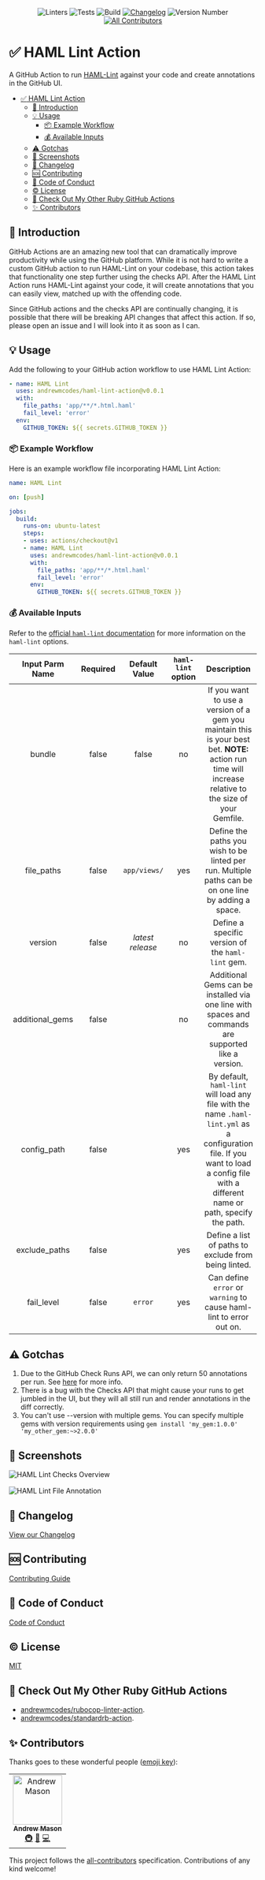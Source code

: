 <div align="center">

  ![Linters](https://github.com/andrewmcodes/haml-lint-action/workflows/Linters/badge.svg)
  ![Tests](https://github.com/andrewmcodes/haml-lint-action/workflows/Test/badge.svg)
  ![Build](https://github.com/andrewmcodes/haml-lint-action/workflows/Build/badge.svg)
  [![Changelog](https://github.com/andrewmcodes/haml-lint-action/workflows/Changelog/badge.svg)](/CHANGELOG.md)
  ![Version Number](https://img.shields.io/static/v1?label=Version&message=v0.0.1&color=blue)
  [![All Contributors](https://img.shields.io/badge/all_contributors-1-orange.svg?style=flat-square)](#contributors)
</div>

# :white_check_mark: HAML Lint Action

A GitHub Action to run [HAML-Lint](https://github.com/sds/haml-lint) against your code and create annotations in the GitHub UI.

- [:white_check_mark: HAML Lint Action](#whitecheckmark-haml-lint-action)
  - [:page_facing_up: Introduction](#pagefacingup-introduction)
  - [:bulb: Usage](#bulb-usage)
    - [:package: Example Workflow](#package-example-workflow)
    - [:moneybag: Available Inputs](#moneybag-available-inputs)
  - [:warning: Gotchas](#warning-gotchas)
  - [:camera_flash: Screenshots](#cameraflash-screenshots)
  - [:bookmark: Changelog](#bookmark-changelog)
  - [:sos: Contributing](#sos-contributing)
  - [:rotating_light: Code of Conduct](#rotatinglight-code-of-conduct)
  - [:copyright: License](#copyright-license)
  - [:robot: Check Out My Other Ruby GitHub Actions](#robot-check-out-my-other-ruby-github-actions)
  - [✨ Contributors](#%e2%9c%a8-contributors)

## :page_facing_up: Introduction

GitHub Actions are an amazing new tool that can dramatically improve productivity while using the GitHub platform. While it is not hard to write a custom GitHub action to run HAML-Lint on your codebase, this action takes that functionality one step further using the checks API. After the HAML Lint Action runs HAML-Lint against your code, it will create annotations that you can easily view, matched up with the offending code.

Since GitHub actions and the checks API are continually changing, it is possible that there will be breaking API changes that affect this action. If so, please open an issue and I will look into it as soon as I can.

## :bulb: Usage

Add the following to your GitHub action workflow to use HAML Lint Action:

```yaml
- name: HAML Lint
  uses: andrewmcodes/haml-lint-action@v0.0.1
  with:
    file_paths: 'app/**/*.html.haml'
    fail_level: 'error'
  env:
    GITHUB_TOKEN: ${{ secrets.GITHUB_TOKEN }}
```

### :package: Example Workflow

Here is an example workflow file incorporating HAML Lint Action:

```yaml
name: HAML Lint

on: [push]

jobs:
  build:
    runs-on: ubuntu-latest
    steps:
    - uses: actions/checkout@v1
    - name: HAML Lint
      uses: andrewmcodes/haml-lint-action@v0.0.1
      with:
        file_paths: 'app/**/*.html.haml'
        fail_level: 'error'
      env:
        GITHUB_TOKEN: ${{ secrets.GITHUB_TOKEN }}
```

### :moneybag: Available Inputs

Refer to the [official `haml-lint` documentation](https://github.com/sds/haml-lint#usage) for more information on the `haml-lint` options.

| **Input Parm Name** | **Required** | **Default Value** | **`haml-lint` option** |                                                                                    **Description**                                                                                    |              **Example**              |
| :-----------------: | :----------: | :---------------: | :--------------------: | :-----------------------------------------------------------------------------------------------------------------------------------------------------------------------------------: | :-----------------------------------: |
|       bundle        |    false     |       false       |           no           |                If you want to use a version of a gem you maintain this is your best bet. **NOTE:** action run time will increase relative to the size of your Gemfile.                |                `true`                 |
|     file_paths      |    false     |   `app/views/`    |          yes           |                                         Define the paths you wish to be linted per run. Multiple paths can be on one line by adding a space.                                          |        `'app/**/*.html.haml'`         |
|       version       |    false     | _latest release_  |           no           |                                                                   Define a specific version of the `haml-lint` gem.                                                                   |              `'0.33.0'`               |
|   additional_gems   |    false     |                   |           no           |                                         Additional Gems can be installed via one line with spaces and commands are supported like a version.                                          | `'rubocop-rails rubocop-performance'` |
|     config_path     |    false     |                   |          yes           | By default, `haml-lint` will load any file with the name `.haml-lint.yml` as a configuration file. If you want to load a config file with a different name or path, specify the path. |       `'config/haml-lint.yml'`        |
|    exclude_paths    |    false     |                   |          yes           |                                                                 Define a list of paths to exclude from being linted.                                                                  |    `'app/views/home/*.html.haml'`     |
|     fail_level      |    false     |      `error`      |          yes           |                                                          Can define `error` or `warning` to cause haml-lint to error out on.                                                          |              `'warning'`              |

## :warning: Gotchas

1. Due to the GitHub Check Runs API, we can only return 50 annotations per run. See [here](https://developer.github.com/v3/checks/runs/#output-object) for more info.
2. There is a bug with the Checks API that might cause your runs to get jumbled in the UI, but they will all still run and render annotations in the diff correctly.
3. You can't use --version with multiple gems. You can specify multiple gems with version requirements using `gem install 'my_gem:1.0.0' 'my_other_gem:~>2.0.0'`

## :camera_flash: Screenshots

<div style="margin-bottom:1rem;">

![HAML Lint Checks Overview](screenshots/check-overview.png)
</div>

![HAML Lint File Annotation](screenshots/file-annotation.png)

## :bookmark: Changelog

[View our Changelog](/CHANGELOG.md)

## :sos: Contributing

[Contributing Guide](/CONTRIBUTING.md)

## :rotating_light: Code of Conduct

[Code of Conduct](/CODE_OF_CONDUCT.md)

## :copyright: License

[MIT](/LICENSE.md)

## :robot: Check Out My Other Ruby GitHub Actions

- [andrewmcodes/rubocop-linter-action](https://github.com/andrewmcodes/rubocop-linter-action).
- [andrewmcodes/standardrb-action](https://github.com/andrewmcodes/standardrb-action).

## ✨ Contributors

Thanks goes to these wonderful people ([emoji key](https://allcontributors.org/docs/en/emoji-key)):

<!-- ALL-CONTRIBUTORS-LIST:START - Do not remove or modify this section -->
<!-- prettier-ignore -->
<table>
  <tr>
    <td align="center"><a href="https://www.andrewmason.me/"><img src="https://avatars1.githubusercontent.com/u/18423853?v=4" width="100px;" alt="Andrew Mason"/><br /><sub><b>Andrew Mason</b></sub></a><br /><a href="#infra-andrewmcodes" title="Infrastructure (Hosting, Build-Tools, etc)">🚇</a> <a href="https://github.com/andrewmcodes/haml-lint-action/commits?author=andrewmcodes" title="Documentation">📖</a> <a href="https://github.com/andrewmcodes/haml-lint-action/commits?author=andrewmcodes" title="Code">💻</a></td>
  </tr>
</table>

<!-- ALL-CONTRIBUTORS-LIST:END -->

This project follows the [all-contributors](https://github.com/all-contributors/all-contributors) specification. Contributions of any kind welcome!
